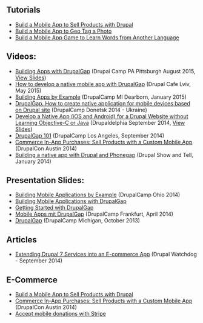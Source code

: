 ## Tutorials

- [Build a Mobile App to Sell Products with Drupal](http://tylerfrankenstein.com/code/build-mobile-app-sell-products-with-drupal)
- [Build a Mobile App to Geo Tag a Photo](http://tylerfrankenstein.com/code/build-mobile-app-geo-tag-photo)
- [Build a Mobile App Game to Learn Words from Another Language](http://tylerfrankenstein.com/code/drupal-build-mobile-application-game-drupalgap)

## Videos:

- [Building Apps with DrupalGap](https://www.youtube.com/watch?v=Kc8iZh9c684) (Drupal Camp PA Pittsburgh August 2015, [View Slides](http://tylerfrankenstein.com/sites/default/files/drupalgap-drupalcamppa-2015.pdf))
- [How to develop a native mobile app with DrupalGap](https://www.youtube.com/watch?v=YiX7v32-ZJM) (Drupal Cafe Lviv, May 2015)
- [Building Apps by Example](https://www.youtube.com/watch?v=Q8-G8g-ixi4) (DrupalCamp MI Dearborn, January 2015)
- [DrupalGap. How to create native application for mobile devices based on Drupal site](https://www.youtube.com/watch?v=xbKjXTrPhy4) (DrupalCamp Donetsk 2014 - Ukraine)
- [Develop a Native App (iOS and Android) for a Drupal Website without Learning Objective-C or Java](http://youtu.be/YUEDB68IdP8) (Drupaldelphia September 2014, [View Slides](http://goo.gl/ELdsPV))
- [DrupalGap 101](http://youtu.be/0Bra8a6yXAc?t=14m2s) (DrupalCamp Los Angeles, September 2014)
- [Commerce In-App Purchases: Sell Products with a Custom Mobile App](https://www.youtube.com/watch?v=dsBbPBcdPiY) (DrupalCon Austin 2014)
- [Building a native app with Drupal and Phonegap](http://vimeo.com/90394815) (Drupal Show and Tell, January 2014)

## Presentation Slides:

- [Building Mobile Applications by Example](http://www.tylerfrankenstein.com/sites/default/files/DrupalCamp-Ohio-2014.pdf) (DrupalCamp Ohio 2014)
- [Building Mobile Applications with DrupalGap](http://www.slideshare.net/schedrov/building-mobile-applications-with-drupalgap)
- [Getting Started with DrupalGap](http://www.slideshare.net/schedrov/getting-started-with-drupalgap)
- [Mobile Apps mit DrupalGap](http://2014.drupalcamp-frankfurt.de/sites/default/files/session_slides/Mobile%20Apps%20mit%20DrupalGap.pdf) (DrupalCamp Frankfurt, April 2014)
- [DrupalGap](http://tylerfrankenstein.com/sites/default/files/DrupalGap.pdf) (DrupalCamp Michigan, October 2013)


## Articles

- [Extending Drupal 7 Services into an E-commerce App](http://drupalwatchdog.com/volume-4/issue-2/extending-drupal-7-services-e-commerce-app) (Drupal Watchdog - September 2014)

## E-Commerce

- [Build a Mobile App to Sell Products with Drupal](http://tylerfrankenstein.com/code/build-mobile-app-sell-products-with-drupal)
- [Commerce In-App Purchases: Sell Products with a Custom Mobile App](https://www.youtube.com/watch?v=dsBbPBcdPiY) (DrupalCon Austin 2014)
- [Accept mobile donations with Stripe](http://bortolete-popovic.com/blog/mobile-donations-using-drupalgap-and-stripe)
